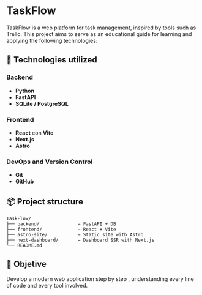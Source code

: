 
# TaskFlow

TaskFlow is a web platform for task management, inspired by tools such as Trello. This project aims to serve as an educational guide for learning and applying the following technologies:

## 🚀 Technologies utilized

### Backend
- **Python**
- **FastAPI**
- **SQLite / PostgreSQL**

### Frontend
- **React** con **Vite**
- **Next.js** 
- **Astro** 

### DevOps and Version Control
- **Git**
- **GitHub**

## 📦 Project structure

```
TaskFlow/
├── backend/              → FastAPI + DB
├── frontend/             → React + Vite
├── astro-site/           → Static site with Astro
├── next-dashboard/       → Dashboard SSR with Next.js
└── README.md
```

## 🎯 Objetive
Develop a modern web application step by step , understanding every line of code and every tool involved.

